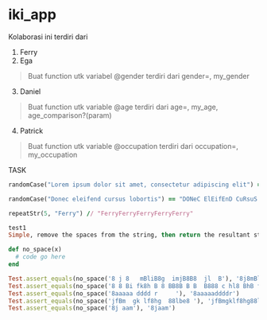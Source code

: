 # iki_app

Kolaborasi ini terdiri dari
1. Ferry
2. Ega
> Buat function utk variabel @gender terdiri dari gender=, my_gender
3. Daniel
> Buat function utk variable @age terdiri dari age=, my_age, age_comparison?(param)
4. Patrick
> Buat function utk variable @occupation terdiri dari occupation=, my_occupation


TASK
```ruby
randomCase("Lorem ipsum dolor sit amet, consectetur adipiscing elit") == "lOReM ipSum DOloR SiT AmeT, cOnsEcTEtuR aDiPiSciNG eLIt"

randomCase("Donec eleifend cursus lobortis") == "DONeC ElEifEnD CuRsuS LoBoRTIs"
```
```ruby
repeatStr(5, "Ferry") // "FerryFerryFerryFerryFerry"
```


```ruby
test1
Simple, remove the spaces from the string, then return the resultant string.

def no_space(x)
  # code go here
end

Test.assert_equals(no_space('8 j 8   mBliB8g  imjB8B8  jl  B'), '8j8mBliB8gimjB8B8jlB')
Test.assert_equals(no_space('8 8 Bi fk8h B 8 BB8B B B  B888 c hl8 BhB fd'), '88Bifk8hB8BB8BBBB888chl8BhBfd')
Test.assert_equals(no_space('8aaaaa dddd r     '), '8aaaaaddddr')
Test.assert_equals(no_space('jfBm  gk lf8hg  88lbe8 '), 'jfBmgklf8hg88lbe8')
Test.assert_equals(no_space('8j aam'), '8jaam')
```

